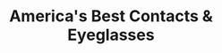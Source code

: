 ---
title: "America's Best Contacts & Eyeglasses"
url: /greenville/americas-best-contacts-and-eyeglasses/
shop: optician
---